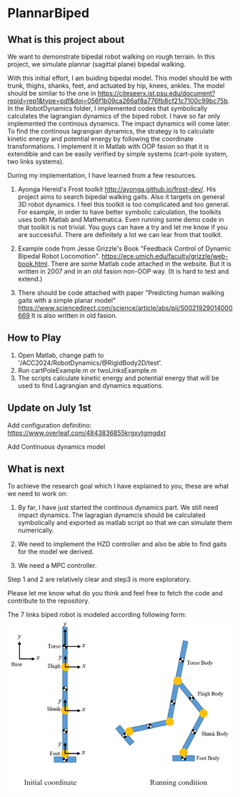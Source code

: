 # PlannarBiped

## What is this project about

We want to demonstrate bipedal robot walking on rough terrain. In this project, we simulate plannar (sagittal plane) bipedal walking. 

With this initial effort, I am buiding bipedal model. This model should be with trunk, thighs, shanks, feet, and actuated by hip, knees, ankles. 
The model should be similar to the one in https://citeseerx.ist.psu.edu/document?repid=rep1&type=pdf&doi=056f1b09ca266af8a776fb8cf21c7100c99bc75b.
In the RobotDynamics folder, I implemented codes that symbolically calculates the lagrangian dynamics of the biped robot. I have so far only implemented 
the continous dynamics. The impact dynamics will come later. To find the continous lagrangian dynamics, the strategy is to calculate kinetic energy and 
potential energy by following the coordinate transformations. I implement it in Matlab with OOP fasion so that it is extendible and can be easily verified by simple systems (cart-pole system, 
two links systems).

During my implementation, I have learned from a few resources. 
1. Ayonga Hereid's Frost toolkit http://ayonga.github.io/frost-dev/. His project aims to search bipedal walking gaits. Also it targets on general 3D robot dynamics.
I feel this toolkit is too complicated and too general. For example, in order to have better symbolic calculation, the toolkits uses both Matlab and Mathematica. Even running
some demo code in that toolkit is not trivial. You guys can have a try and let me know if you are successful. There are definitely a lot we can lear from that toolkit.

2. Example code from Jesse Grizzle's Book "Feedback Control of Dynamic Bipedal Robot Locomotion". https://ece.umich.edu/faculty/grizzle/web-book.html. There are some Matlab code
attached in the website. But it is written in 2007 and in an old fasion non-OOP way. (It is hard to test and extend.)

3. There should be code attached with paper "Predicting human walking gaits with a simple planar model" https://www.sciencedirect.com/science/article/abs/pii/S0021929014000669
It is also written in old fasion.


## How to Play

1. Open Matlab, change path to '/ACC2024/RobotDynamics/@RigidBody2D/test'.
2. Run cartPoleExample.m or twoLinksExample.m
3. The scripts calculate kinetic energy and potential energy that will be used to find Lagrangian and dynamics equations.


## Update on July 1st
Add configuration definitino:
https://www.overleaf.com/4843836855krgxvtgmgdxt 

Add Continuous dynamics model



## What is next

To achieve the research goal which I have explained to you, these are what we need to work on:
1. By far, I have just started the continous dynamics part. We still need impact dynamics. The lagragian dynamcis should be calculated symbolically and exported as matlab script
so that we can simulate them numerically.
 
2. We need to implement the HZD controller and also be able to find gaits for the model we derived.

3. We need a MPC controller.

Step 1 and 2 are relatively clear and step3 is more exploratory.

Please let me know what do you think and feel free to fetch the code and contribute to the repository.

The 7 links biped robot is modeled according following form:
![Alt text](coordinate.png)